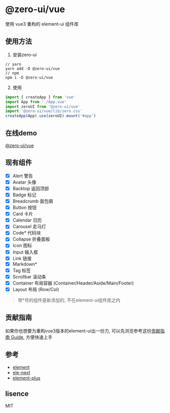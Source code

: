 # @zero-ui/vue
使用 vue3 重构的 element-ui 组件库

## 使用方法
1. 安装zero-ui
```
// yarn
yarn add -D @zero-ui/vue
// npm
npm i -D @zero-ui/vue
```
2. 使用
``` javascript
import { createApp } from 'vue'
import App from './App.vue'
import zeroUI from '@zero-ui/vue'
import '@zero-ui/vue/lib/zero.css'
createApp(App).use(zeroUI).mount('#app')
```

## 在线demo
[@zero-ui/vue](https://kscript.github.io/zero/)

## 现有组件
- [x] Alert 警告  
- [x] Avatar 头像  
- [x] Backtop 返回顶部  
- [x] Badge 标记  
- [x] Breadcrumb 面包屑  
- [x] Button 按钮  
- [x] Card 卡片  
- [x] Calendar 日历  
- [x] Carousel 走马灯  
- [x] Code* 代码块  
- [x] Collapse 折叠面板  
- [x] Icon 图标  
- [x] Input 输入框  
- [x] Link 链接  
- [x] Markdown*  
- [x] Tag 标签  
- [x] Scrollbar 滚动条  
- [x] Container 布局容器 (Container/Header/Aside/Main/Footer)
- [x] Layout 布局 (Row/Col)

> 带*号的组件是新添加的, 不在element-ui组件库之内

## 贡献指南
如果你也想要为重构vue3版本的element-ui出一份力, 可以先浏览参考这份[贡献指南 Guide](./Guide.md), 方便快速上手

## 参考 
- [element](https://github.com/ElemeFE/element)  
- [ele-next](https://github.com/a631807682/ele-next)
- [element-plus](https://github.com/element-plus/element-plus)

## lisence
MIT